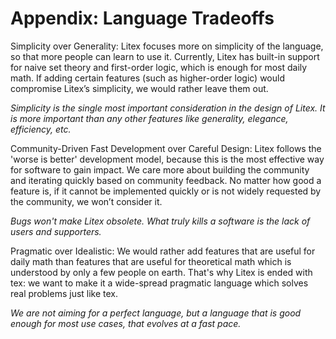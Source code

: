 # Appendix: Language Tradeoffs

Simplicity over Generality: Litex focuses more on simplicity of the language, so that more people can learn to use it. Currently, Litex has built-in support for naive set theory and first-order logic, which is enough for most daily math. If adding certain features (such as higher-order logic) would compromise Litex’s simplicity, we would rather leave them out. 

*Simplicity is the single most important consideration in the design of Litex. It is more important than any other features like generality, elegance, efficiency, etc.*

Community-Driven Fast Development over Careful Design: Litex follows the 'worse is better' development model, because this is the most effective way for software to gain impact. We care more about building the community and iterating quickly based on community feedback. No matter how good a feature is, if it cannot be implemented quickly or is not widely requested by the community, we won’t consider it.

*Bugs won't make Litex obsolete. What truly kills a software is the lack of users and supporters.*

Pragmatic over Idealistic: We would rather add features that are useful for daily math than features that are useful for theoretical math which is understood by only a few people on earth. That's why Litex is ended with tex: we want to make it a wide-spread pragmatic language which solves real problems just like tex.

*We are not aiming for a perfect language, but a language that is good enough for most use cases, that evolves at a fast pace.*